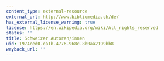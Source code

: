 ```yaml
---
content_type: external-resource
external_url: http://www.bibliomedia.ch/de/
has_external_license_warning: true
license: https://en.wikipedia.org/wiki/All_rights_reserved
status: ''
title: Schweizer Autoren/innen
uid: 1974ced0-ca1b-4776-968c-8b0aa2199bb8
wayback_url: ''
---
```

